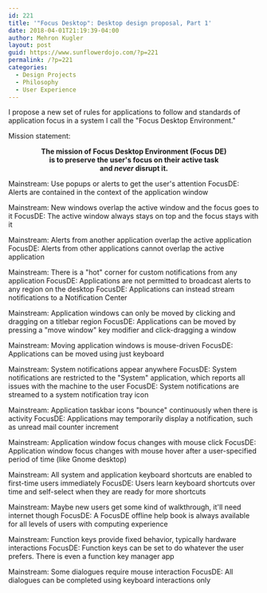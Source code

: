 ```yaml
---
id: 221
title: '"Focus Desktop": Desktop design proposal, Part 1'
date: 2018-04-01T21:19:39-04:00
author: Mehron Kugler
layout: post
guid: https://www.sunflowerdojo.com/?p=221
permalink: /?p=221
categories:
  - Design Projects
  - Philosophy
  - User Experience
---
```

I propose a new set of rules for applications to follow and standards of application focus in a system I call the "Focus Desktop Environment."

<!--more-->

Mission statement:

<p style="text-align: center;">
  <strong>The mission of Focus Desktop Environment (Focus DE)<br /> </strong><strong>is to preserve the user's focus on their active task<br /> and <em>never</em> disrupt it.</strong>
</p>

Mainstream: Use popups or alerts to get the user's attention
FocusDE: Alerts are contained in the context of the application window

Mainstream: New windows overlap the active window and the focus goes to it
FocusDE: The active window always stays on top and the focus stays with it

Mainstream: Alerts from another application overlap the active application
FocusDE: Alerts from other applications cannot overlap the active application

Mainstream: There is a "hot" corner for custom notifications from any application
FocusDE: Applications are not permitted to broadcast alerts to any region on the desktop
FocusDE: Applications can instead stream notifications to a Notification Center

Mainstream: Application windows can only be moved by clicking and dragging on a titlebar region
FocusDE: Applications can be moved by pressing a "move window" key modifier and click-dragging a window

Mainstream: Moving application windows is mouse-driven
FocusDE: Applications can be moved using just keyboard

Mainstream: System notifications appear anywhere
FocusDE: System notifications are restricted to the "System" application, which reports all issues with the machine to the user
FocusDE: System notifications are streamed to a system notification tray icon

Mainstream: Application taskbar icons "bounce" continuously when there is activity
FocusDE: Applications may temporarily display a notification, such as unread mail counter increment

Mainstream: Application window focus changes with mouse click
FocusDE: Application window focus changes with mouse hover after a user-specified period of time (like Gnome desktop)

Mainstream: All system and application keyboard shortcuts are enabled to first-time users immediately
FocusDE: Users learn keyboard shortcuts over time and self-select when they are ready for more shortcuts

Mainstream: Maybe new users get some kind of walkthrough, it'll need internet though
FocusDE: A FocusDE offline help book is always available for all levels of users with computing experience

Mainstream: Function keys provide fixed behavior, typically hardware interactions
FocusDE: Function keys can be set to do whatever the user prefers. There is even a function key manager app

Mainstream: Some dialogues require mouse interaction
FocusDE: All dialogues can be completed using keyboard interactions only
